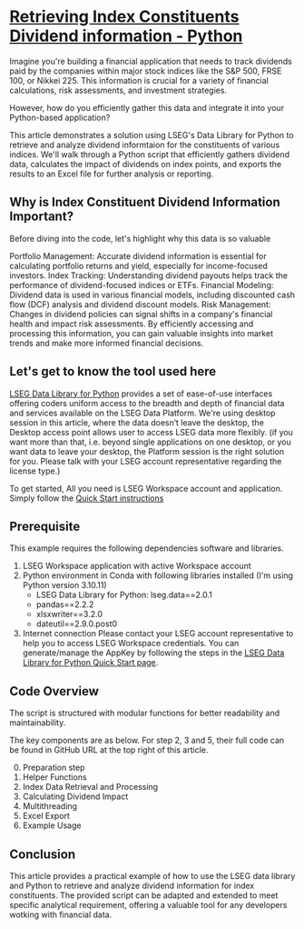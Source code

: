 # [Retrieving Index Constituents Dividend information - Python](https://developers.lseg.com/en/article-catalog/article/retrieving-index-constituents-dividend-information---python)
Imagine you're building a financial application that needs to track dividends paid by the companies within major stock indices like the S&P 500, FRSE 100, or Nikkei 225. This information is crucial for a variety of financial calculations, risk assessments, and investment strategies.

However, how do you efficiently gather this data and integrate it into your Python-based application?

This article demonstrates a solution using LSEG's Data Library for Python to retrieve and analyze dividend informtaion for the constituents of various indices. We'll walk through a Python script that efficiently gathers dividend data, calculates the impact of dividends on index points, and exports the results to an Excel file for further analysis or reporting.

## Why is Index Constituent Dividend Information Important?
Before diving into the code, let's highlight why this data is so valuable

Portfolio Management: Accurate dividend information is essential for calculating portfolio returns and yield, especially for income-focused investors.
Index Tracking: Understanding dividend payouts helps track the performance of dividend-focused indices or ETFs.
Financial Modeling: Dividend data is used in various financial models, including discounted cash flow (DCF) analysis and dividend discount models.
Risk Management: Changes in dividend policies can signal shifts in a company's financial health and impact risk assessments.
By efficiently accessing and processing this information, you can gain valuable insights into market trends and make more informed financial decisions.

## Let's get to know the tool used here 
[LSEG Data Library for Python](https://developers.lseg.com/en/api-catalog/lseg-data-platform/lseg-data-library-for-python) provides a set of ease-of-use interfaces offering coders uniform access to the breadth and depth of financial data and services available on the LSEG Data Platform. We're using desktop session in this article, where the data doesn’t leave the desktop, the Desktop access point allows user to access LSEG data more flexibly. (if you want more than that, i.e. beyond single applications on one desktop, or you want data to leave your desktop, the Platform session is the right solution for you. Please talk with your LSEG account representative regarding the license type.)

To get started, All you need is LSEG Workspace account and application. Simply follow the [Quick Start instructions](https://developers.lseg.com/en/api-catalog/lseg-data-platform/lseg-data-library-for-python/quick-start)

## Prerequisite
This example requires the following dependencies software and libraries.
1. LSEG Workspace application with active Workspace account
2. Python environment in Conda with following libraries installed (I'm using Python version 3.10.11)
   - LSEG Data Library for Python: lseg.data==2.0.1
   - pandas==2.2.2
   - xlsxwriter==3.2.0
   - dateutil==2.9.0.post0
3. Internet connection
Please contact your LSEG account representative to help you to access LSEG Workspace credentials. You can generate/manage the AppKey by following the steps in the [LSEG Data Library for Python Quick Start page](https://developers.lseg.com/en/api-catalog/lseg-data-platform/lseg-data-library-for-python/quick-start).

## Code Overview
The script is structured with modular functions for better readability and maintainability.

The key components are as below. For step 2, 3 and 5, their full code can be found in GitHub URL at the top right of this article.

0) Preparation step
1) Helper Functions
2) Index Data Retrieval and Processing
3) Calculating Dividend Impact
4) Multithreading
5) Excel Export
6) Example Usage

## Conclusion
This article provides a practical example of how to use the LSEG data library and Python to retrieve and analyze dividend information for index constituents. The provided script can be adapted and extended to meet specific analytical requirement, offering a valuable tool for any developers wotking with financial data.
